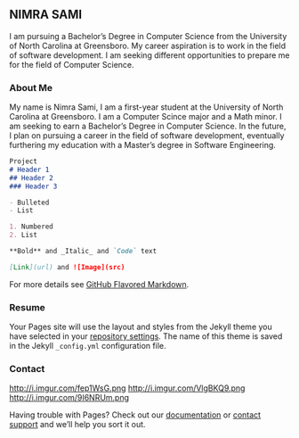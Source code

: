 ## NIMRA SAMI

I am pursuing a Bachelor’s Degree in Computer Science from the University of North Carolina at Greensboro. My career aspiration is to work in the field of software development. I am seeking different opportunities to prepare me for the field of Computer Science. 

### About Me

My name is Nimra Sami, I am a first-year student at the University of North Carolina at Greensboro. I am a Computer Scince major and a Math minor. I am seeking to earn a Bachelor’s Degree in Computer Science. In the future, I plan on pursuing a career in the field of software development, eventually furthering my education with a Master’s degree in Software Engineering. 
```markdown
Project 
# Header 1
## Header 2
### Header 3

- Bulleted
- List

1. Numbered
2. List

**Bold** and _Italic_ and `Code` text

[Link](url) and ![Image](src)
```

For more details see [GitHub Flavored Markdown](https://guides.github.com/features/mastering-markdown/).

### Resume 

Your Pages site will use the layout and styles from the Jekyll theme you have selected in your [repository settings](https://github.com/nimrasami/nimrasami.github.io/settings). The name of this theme is saved in the Jekyll `_config.yml` configuration file.

### Contact
http://i.imgur.com/fep1WsG.png 
http://i.imgur.com/VlgBKQ9.png 
http://i.imgur.com/9I6NRUm.png 

Having trouble with Pages? Check out our [documentation](https://help.github.com/categories/github-pages-basics/) or [contact support](https://github.com/contact) and we’ll help you sort it out.

